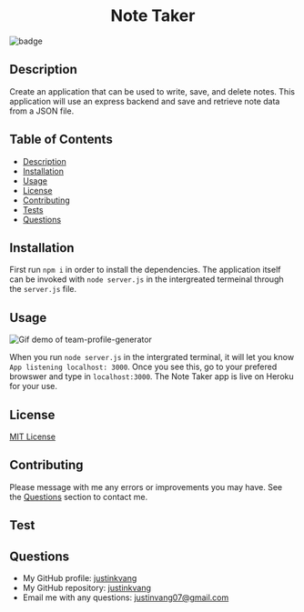 
  <h1 align="center">Note Taker</h1>
  
  ![badge](https://img.shields.io/badge/license-MIT-blue)<br />

  ## Description
  Create an application that can be used to write, save, and delete notes. This application will use an express backend and save and retrieve note data from a JSON file.

  ## Table of Contents
  - [Description](#description)
  - [Installation](#installation)
  - [Usage](#usage)
  - [License](#license)
  - [Contributing](#contributing)
  - [Tests](#test)
  - [Questions](#questions)

  ## Installation
  First run `npm i` in order to install the dependencies. The application itself can be invoked with `node server.js` in the intergreated termeinal through the `server.js` file.

  ## Usage
  ![Gif demo of team-profile-generator](./Assets/walk-through.gif)
  
  When you run `node server.js` in the intergrated terminal, it will let you know `App listening localhost: 3000`. Once you see this, go to your prefered browswer and type in `localhost:3000`. The Note Taker app is live on Heroku for your use.   

  ## License
  [MIT License](https://choosealicense.com/licenses/mit/)

  ## Contributing
  Please message with me any errors or improvements you may have. See the [Questions](#questions) section to contact me.

  ## Test

  ## Questions
  - My GitHub profile: [justinkvang](http://github.com/justinkvang)
  - My GitHub repository: [justinkvang](http://github.com/justinkvang?tab=repositories)
  - Email me with any questions: justinvang07@gmail.com